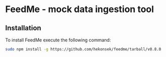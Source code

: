 # FeedMe - mock data ingestion tool

## Installation

To install FeedMe execute the following command:

```bash
sudo npm install -g https://github.com/hekonsek/feedme/tarball/v0.8.0
```